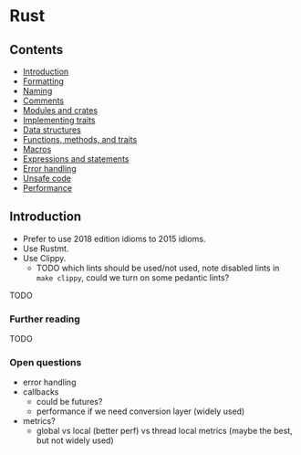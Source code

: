 # Rust

## Contents

* [Introduction](#Introduction)
* [Formatting](formatting.md)
* [Naming](naming.md)
* [Comments](comments.md)
* [Modules and crates](modules.md)
* [Implementing traits](traits.md)
* [Data structures](data.md)
* [Functions, methods, and traits](functions.md)
* [Macros](macros.md)
* [Expressions and statements](exprs.md)
* [Error handling](errors.md)
* [Unsafe code](unsafe.md)
* [Performance](performance.md)


## Introduction

* Prefer to use 2018 edition idioms to 2015 idioms.
* Use Rustmt.
* Use Clippy.
  - TODO which lints should be used/not used, note disabled lints in `make clippy`, could we turn on some pedantic lints?

TODO

### Further reading

TODO

### Open questions

* error handling
* callbacks
    - could be futures?
    - performance if we need conversion layer (widely used)
* metrics?
    - global vs local (better perf) vs thread local metrics (maybe the best, but not widely used)
